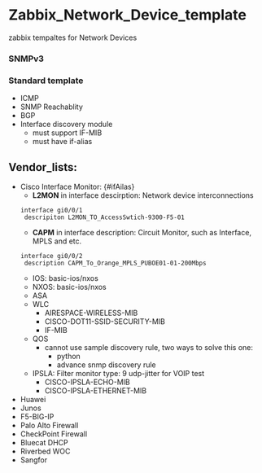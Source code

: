 # Zabbix_Network_Device_template
zabbix tempaltes for Network Devices 
### SNMPv3
### Standard template
- ICMP
- SNMP Reachablity
- BGP
- Interface discovery module
  - must support IF-MIB
  - must have if-alias
## Vendor_lists:
- Cisco
  Interface Monitor: {#ifAilas}
    - **L2MON** in interface descirption: Network device interconnections
    ```
    interface gi0/0/1
     descripiton L2MON_TO_AccessSwtich-9300-F5-01
    ```
    - **CAPM** in interface description: Circuit Monitor, such as Interface, MPLS and etc.
    ```
    interface gi0/0/2
     description CAPM_To_Orange_MPLS_PUBOE01-01-200Mbps
    ```
  - IOS: basic-ios/nxos
  - NXOS: basic-ios/nxos
  - ASA
  - WLC 
    - AIRESPACE-WIRELESS-MIB 
    - CISCO-DOT11-SSID-SECURITY-MIB
    - IF-MIB
  - QOS
    - cannot use sample discovery rule, two ways to solve this one:
      - python
      - advance snmp discovery rule
  - IPSLA: Filter monitor type: 9 udp-jitter for VOIP test
    - CISCO-IPSLA-ECHO-MIB
    - CISCO-IPSLA-ETHERNET-MIB
- Huawei
- Junos
- F5-BIG-IP
- Palo Alto Firewall
- CheckPoint Firewall
- Bluecat DHCP
- Riverbed WOC
- Sangfor
